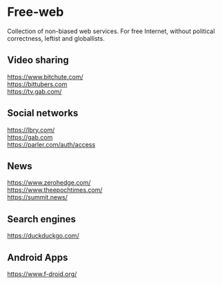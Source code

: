 # Free-web
Collection of non-biased web services. For free Internet, without political correctness, leftist and globallists.

## Video sharing
https://www.bitchute.com/<br/>
https://bittubers.com <br>
https://tv.gab.com/

## Social networks
https://lbry.com/<br/>
https://gab.com <br/>
https://parler.com/auth/access

## News
https://www.zerohedge.com/ <br/>
https://www.theepochtimes.com/ <br/>
https://summit.news/

## Search engines
https://duckduckgo.com/

## Android Apps
https://www.f-droid.org/
